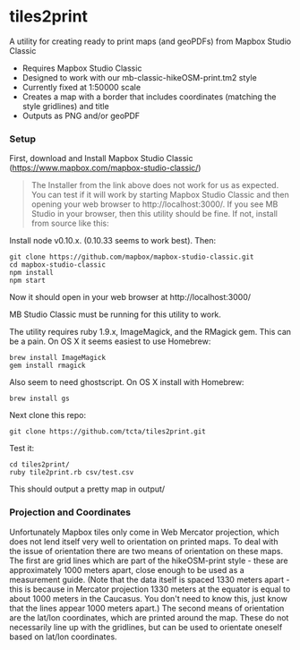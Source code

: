 # tiles2print
A utility for creating ready to print maps (and geoPDFs) from Mapbox Studio Classic

- Requires Mapbox Studio Classic
- Designed to work with our mb-classic-hikeOSM-print.tm2 style 
- Currently fixed at 1:50000 scale
- Creates a map with a border that includes coordinates (matching the style gridlines) and title
- Outputs as PNG and/or geoPDF

### Setup
First, download and Install Mapbox Studio Classic (https://www.mapbox.com/mapbox-studio-classic/)

> The Installer from the link above does not work for us as expected. You can test if it will work by
> starting Mapbox Studio Classic and then opening your web browser to http://localhost:3000/. If you 
> see MB Studio in your browser, then this utility should be fine. If not, install from source like this:

Install node v0.10.x. (0.10.33 seems to work best). Then:

	git clone https://github.com/mapbox/mapbox-studio-classic.git
	cd mapbox-studio-classic
	npm install
	npm start

Now it should open in your web browser at http://localhost:3000/

MB Studio Classic must be running for this utility to work.

The utility requires ruby 1.9.x, ImageMagick, and the RMagick gem. This can be a pain. On OS X it seems easiest to use Homebrew:

	brew install ImageMagick
	gem install rmagick

Also seem to need ghostscript. On OS X install with Homebrew:

	brew install gs

Next clone this repo:

	git clone https://github.com/tcta/tiles2print.git

Test it:

	cd tiles2print/
	ruby tile2print.rb csv/test.csv

This should output a pretty map in output/


### Projection and Coordinates
Unfortunately Mapbox tiles only come in Web Mercator projection, which does not lend itself very well to orientation on printed maps. To deal with the issue of orientation there are two means of orientation on these maps. The first are grid lines which are part of the hikeOSM-print style - these are approximately 1000 meters apart, close enough to be used as a measurement guide. (Note that the data itself is spaced 1330 meters apart - this is because in Mercator projection 1330 meters at the equator is equal to about 1000 meters in the Caucasus. You don't need to know this, just know that the lines appear 1000 meters apart.) The second means of orientation are the lat/lon coordinates, which are printed around the map. These do not necessarily line up with the gridlines, but can be used to orientate oneself based on lat/lon coordinates.
